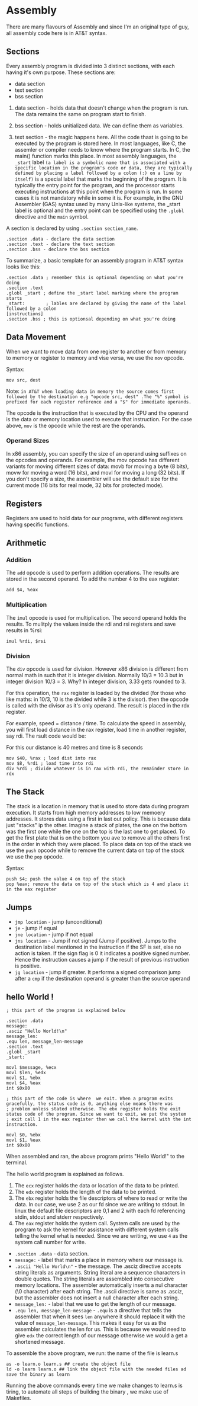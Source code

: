 # Assembly
There are many flavours of Assembly and since I'm an original type of guy, all assembly code here is in AT&T syntax.

## Sections
Every assembly program is divided into 3 distinct sections, with each having it's own purpose. These sections are:

* data section
* text section
* bss section

1. data section - holds data that doesn't change when the program is run. The data remains the same on program start to finish.

2. bss section - holds unitialized data. We can define them as variables.

3. text section - the magic happens here. All the code thaat is going to be executed by the program is stored here. In most languages, like C, the assemler or compiler needs to know where the program starts. In C, the main() function marks this place. In most assembly languages, the `_start` label `(a label is a symbolic name that is associated with a specific location in the program's code or data, they are typically defined by placing a label followed by a colon (:) on a line by itself)` is a special label that marks the beginning of the program. It is typically the entry point for the program, and the processor starts executing instructions at this point when the program is run. In some cases it is not mandatory while in some it is. For example, in the GNU Assembler (GAS) syntax used by many Unix-like systems, the _start label is optional and the entry point can be specified using the `.globl` directive and the `main` symbol.

A section is declared by using `.section section_name`.
~~~
.section .data - declare the data section
.section .text - declare the text section
.section .bss - declare the bss section
~~~

To summarize, a basic template for an assembly program in AT&T syntax looks like this:
~~~
.section .data ; remember this is optional depending on what you're doing
.section .text
.globl _start ; define the _start label marking where the program starts
_start:        ; lables are declared by giving the name of the label followed by a colon
[instructions]
.section .bss ; this is optionsal depending on what you're doing
~~~

## Data Movement
When we want to move data from one register to another or from memory to memory or register to memory and vise versa, we use the `mov` opcode.

Syntax:
~~~
mov src, dest
~~~

Note: `in AT&T when loading data in memory the source comes first followed by the destination e.g "opcode src, dest" .The "%" symbol is prefixed for each register reference and a "$" for immediate operands.`

The opcode is the instruction that is executed by the CPU and the operand is the data or memory location used to execute that instruction. For the case above, `mov` is the opcode while the rest are the operands.

### Operand Sizes

In x86 assembly, you can specify the size of an operand using suffixes on the opcodes and operands. For example, the mov opcode has different variants for moving different sizes of data: movb for moving a byte (8 bits), movw for moving a word (16 bits), and movl for moving a long (32 bits). If you don't specify a size, the assembler will use the default size for the current mode (16 bits for real mode, 32 bits for protected mode).

## Registers
Registers are used to hold data for our programs, with different registers having specific functions.

## Arithmetic
### Addition

The `add` opcode is used to perform addition operations. The results are stored in the second operand.
To add the number 4 to the eax register:

~~~
add $4, %eax
~~~

### Multiplication
The `imul` opcode is used for multiplication. The second operand holds the results.
To mulitply the values inside the rdi and rsi registers and save results in %rsi:

~~~
imul %rdi, $rsi
~~~

### Division
The `div` opcode is used for division. However x86 division is different from normal math in such that it is integer division. Normally 10/3 = 10.3 but in integer division 10/3 = 3. Why? In integer division, 3.33 gets rounded to 3.

For this operation, the `rax` register is loaded by the divided (for those who like maths: in 10/3, 10 is the divided while 3 is the divisor). then the opcode is called with the divisor as it's only operand. The result is placed in the rdx register.

For example, speed = distance / time. To calculate the speed in assembly, you will first load distance in the rax register, load time in another register, say rdi. The rsult code would be:

For this our distance is 40 metres and time is 8 seconds

```
mov $40, %rax ; load dist into rax
mov $8, %rdi ; load time into rdi
div %rdi ; divide whatever is in rax with rdi, the remainder store in rdx

```

## The Stack
The stack is a location in memory that is used to store data during program execution. It starts from high memory addresses to low memoery addresses. It stores data using a first in last out policy. This is because data just "stacks" ip the other. Imagine a stack of plates, the one on the bottom was the first one while the one on the top is the last one to get placed. To get the first plate that is on the bottom you ave to remove all the others first in the order in which they were placed. To place data on top of the stack we use the `push` opcode while to remove the current data on top of the stock we use the `pop` opcode.

Syntax:
~~~
push $4; push the value 4 on top of the stack
pop %eax; remove the data on top of the stack which is 4 and place it in the eax register
~~~

## Jumps
* `jmp location` - jump (unconditional)
* `je` - jump if equal
* `jne location` - jump if not equal
* `jns location` - Jump if not signed (Jump if positive). Jumps to the destination label mentioned in the instruction if the SF is set, else no action is taken. If the sign flag is 0 it indicates a positive signed number. Hence the instruction causes a jump if the result of previous instruction is positive.
* `jg location` - jump if greater. It performs a signed comparison jump after a `cmp` if the destination operand is greater than the source operand

## hello World !
~~~
; this part of the program is explained below

.section .data
message:
.asciz "Hello World!\n"
message_len:
.equ len, message_len-message
.section .text
.globl _start
_start:

movl $message, %ecx
movl $len, %edx
movl $1, %ebx
movl $4, %eax
int $0x80

; this part of the code is where  we exit. When a program exits gracefully, the status code is 0, anything else means there was
; problem unless stated otherwise. The ebx register holds the exit status code of the program. Since we want to exit, we put the system
; exit call 1 in the eax register then we call the kernel with the int instruction.

movl $0, %ebx
movl $1, %eax
int $0x80
~~~

When assembled and ran, the above program prints "Hello World!" to the terminal.

The hello world program is explained as follows.

1. The `ecx` register holds the data or location of the data to be printed.
2. The `edx` register holds the length of the data to be printed.
3. The `ebx` register holds the file descriptors of where to read or write the data. In our case, we use 2 as our fd since we are writing to stdout. In linux the default file descriptors are 0,1 and 2 with each fd referencing stdin, stdout and stderr respectively.
4. The `eax` register holds the system call. System calls are used by the program to ask the kernel for assistance with different system calls telling the kernel what is needed. Since we are writing, we use `4` as the system call number for write.

* `.section .data` - data section.
* `message:` - label that marks a place in memory where our message is.
* `.ascii "Hello World\n"` - the message. The .asciz directive accepts string literals as arguments. String literal are a sequence characters in double quotes. The string literals are assembled into consecutive memory locations. The assembler automatically inserts a nul character (\0 character) after each string. The .ascii directive is same as .asciz, but the assembler does not insert a null character after each string.
* `message_len:` - label that we use to get the length of our message.
* `.equ len, message_len-message` - `.equ` is a directive that tells the assembler that when it sees `len` anywhere it should replace it with the value of `message_len-message`. This makes it easy for us as the assembler calculates the len for us. This is because we would need to give `edx` the correct length of our message otherwise we would a get a shortened message.

To assemble the above program, we run:
the name of the file is learn.s

```
as -o learn.o learn.s ## create the object file
ld -o learn learn.o ## link the object file with the needed files ad save the binary as learn
```
Running the above commands every time we make changes to learn.s is tiring, to automate all steps of building the binary , we make use of Makefiles.
